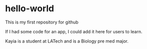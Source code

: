 # hello-world
This is my first repository for github

If I had some code for an app, I could add it here for users to learn.



Kayia is a student at LATech and is a Biology pre med major.
